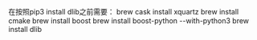 在按照pip3 install dlib之前需要：
brew cask install xquartz
brew install cmake
brew install boost
brew install boost-python --with-python3
brew install dlib